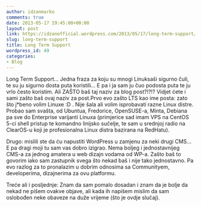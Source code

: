 ```yaml
---
author: idzanmarko
comments: true
date: 2013-05-17 19:45:00+00:00
layout: post
link: https://idzanofficial.wordpress.com/2013/05/17/long-term-support/
slug: long-term-support
title: Long Term Support
wordpress_id: 49
categories:
- Blog
---
```


Long Term Support... Jedna fraza za koju su mnogi Linuksaši sigurno čuli, te su ju sigurno dosta puta koristili... E pa i ja sam ju čuo podosta puta te ju vrlo često koristim. Ali ZAŠTO baš taj naziv za blog post?!?!? Vidjet ćete i sami zašto baš ovaj naziv za post.Prvo evo zašto LTS kao ime posta: zato što j*beno volim Linuxe :D . Nije šala ali volim isprobavati razne Linux distre. Probao sam svašta, od Ubuntua, Fredorice, OpenSUSE-a, Minta, Debiana pa sve do Enterprise varijanti Linuxa (primjerice sad imam VPS na CentOS 5-ci shell pristup te komandno linijsko sučelje, te sam u srednjoj radio na ClearOS-u koji je profesionalna Linux distra bazirana na RedHatu).  
  
Drugo: mislili ste da ću napustiti WordPress u zamjenu za neki drugi CMS... E pa dragi moji tu sam vas dobro izigrao. Nema boljeg i jednostavnijeg CMS-a za jednog amatera u web dizajn vodama od WP-a. Zašto baš to govorim iako sam zastupnik svega što nekad baš i nije tako jednostavno. Pa evo razlog za to pronalazim u dobrim odnosima sa Communityem, developerima, dizajnerima za ovu platformu.  
  
Treće ali i posljednje: Znam da sam pomalo dosadan i znam da je bolje da nekad ne pišem ovakve objave, ali kada ih napišem mislim da sam oslobođen neke obaveze na duže vrijeme (što je ovdje slučaj).
